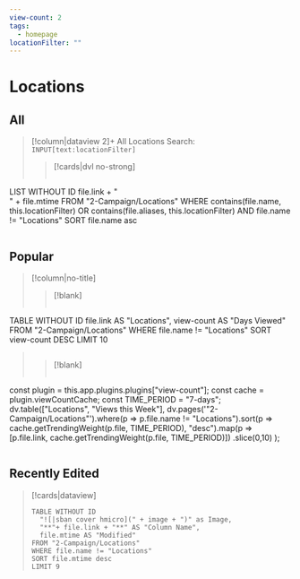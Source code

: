 ```yaml
---
view-count: 2
tags:
  - homepage
locationFilter: ""
---
```

# Locations
## All
>[!column|dataview 2]+ All Locations
> Search: `INPUT[text:locationFilter]`
> 
>>[!cards|dvl no-strong] 
>> <br>
>>
>>```dataview
LIST WITHOUT ID file.link + "<br>" + file.mtime
FROM "2-Campaign/Locations"
WHERE contains(file.name, this.locationFilter) OR contains(file.aliases, this.locationFilter) AND file.name != "Locations"
SORT file.name asc
>>```
## Popular
>[!column|no-title]
>>[!blank]
>>```dataview 
TABLE WITHOUT ID 
file.link AS "Locations",
view-count AS "Days Viewed"
FROM "2-Campaign/Locations"
WHERE file.name != "Locations"
SORT view-count DESC
LIMIT 10
>>```
>
>>[!blank]
>>```dataviewjs 
const plugin = this.app.plugins.plugins["view-count"]; const cache = plugin.viewCountCache; const TIME_PERIOD = "7-days"; dv.table(["Locations", "Views this Week"], dv.pages('"2-Campaign/Locations"').where(p => p.file.name != "Locations").sort(p => cache.getTrendingWeight(p.file, TIME_PERIOD), "desc").map(p => [p.file.link, cache.getTrendingWeight(p.file, TIME_PERIOD)]) .slice(0,10) );
>>```

## Recently Edited
> [!cards|dataview]
> ```dataview
> TABLE WITHOUT ID
> 	"![|sban cover hmicro](" + image + ")" as Image,
> 	"**"+ file.link + "**" AS "Column Name",
> 	file.mtime AS "Modified"
> FROM "2-Campaign/Locations"
> WHERE file.name != "Locations"
> SORT file.mtime desc
> LIMIT 9
> ```